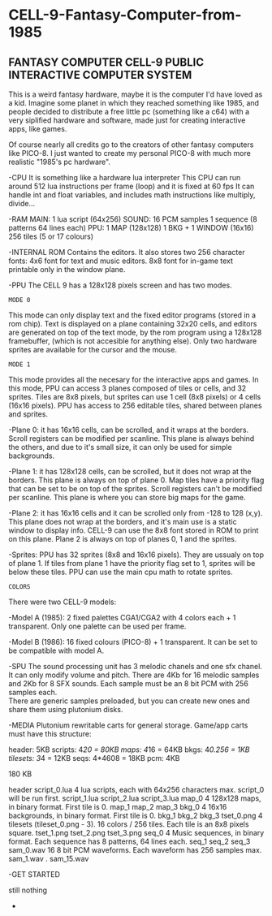 # CELL-9-Fantasy-Computer-from-1985
 
FANTASY COMPUTER CELL-9 
PUBLIC INTERACTIVE COMPUTER SYSTEM
----------------------------------

This is a weird fantasy hardware, maybe it is the computer I'd have loved as a kid.
Imagine some planet in which they reached something like 1985, and people decided to 
distribute a free little pc (something like a c64) with a very siplified hardware and 
software, made just for creating interactive apps, like games.

Of course nearly all credits go to the creators of other fantasy computers like PICO-8.
I just wanted to create my personal PICO-8 with much more realistic "1985's pc hardware".


-CPU 
It is something like a hardware lua interpreter
This CPU can run around 512 lua instructions per frame (loop) and it is fixed at 60 fps
It can handle int and float variables, and includes math instructions like multiply, divide...

-RAM
MAIN:	1 lua script (64x256)
SOUND:	16 PCM samples
		1 sequence (8 patterns 64 lines each)
PPU:	1 MAP (128x128)
		1 BKG + 1 WINDOW (16x16)
		256 tiles (5 or 17 colours)
	

-INTERNAL ROM
Contains the editors.
It also stores two 256 character fonts: 
	4x6 font for text and music editors.
	8x8 font for in-game text printable only in the window plane.


-PPU
The CELL 9 has a 128x128 pixels screen and has two modes.

	MODE 0
This mode can only display text and the fixed editor programs (stored in a rom chip).
Text is displayed on a plane containing 32x20 cells, and editors are generated on top of the 
text mode, by the rom program using a 128x128 framebuffer, (which is not accesible for anything 
else). Only two hardware sprites are available for the cursor and the mouse.

	MODE 1
This mode provides all the necesary for the interactive apps and games.
In this mode, PPU can access 3 planes composed of tiles or cells, and 32 sprites.
Tiles are 8x8 pixels, but sprites can use 1 cell (8x8 pixels) or 4 cells (16x16 pixels).
PPU has access to 256 editable tiles, shared between planes and sprites.
	
-Plane 0: it has 16x16 cells, can be scrolled, and it wraps at the borders.
Scroll registers can be modified per scanline. This plane is always behind the others, and
due to it's small size, it can only be used for simple backgrounds.

-Plane 1: it has 128x128 cells, can be scrolled, but it does not wrap at the borders.
This plane is always on top of plane 0. Map tiles have a priority flag that can be set to be 
on top of the sprites. Scroll registers can't be modified per scanline. This plane is where 
you can store big maps for the game. 

-Plane 2: it has 16x16 cells and it can be scrolled only from -128 to 128 (x,y). This plane does not 
wrap at the borders, and it's main use is a static window to display info. CELL-9 can use the 8x8 font 
stored in ROM to print on this plane.
Plane 2 is always on top of planes 0, 1 and the sprites.

-Sprites: PPU has 32 sprites (8x8 and 16x16 pixels). They are ussualy on top of plane 1. If tiles 
from plane 1 have the priority flag set to 1, sprites will be below these tiles.
PPU can use the main cpu math to rotate sprites.

	COLORS
There were two CELL-9 models:

-Model A (1985): 2 fixed palettes CGA1/CGA2 with 4 colors each + 1 transparent.
Only one palette can be used per frame.

-Model B (1986): 16 fixed colours (PICO-8) + 1 transparent. It can be set to be compatible with model A.

-SPU
The sound processing unit has 3 melodic chanels and one sfx chanel. It can only modify volume and pitch.
There are 4Kb for 16 melodic samples and 2Kb for 8 SFX sounds. 
Each sample must be an 8 bit PCM with 256 samples each.  
There are generic samples preloaded, but you can create new ones and share them using plutonium disks.


-MEDIA
Plutonium rewritable carts for general storage.
Game/app carts must have this structure:

header: 5KB
scripts: 4*20 = 80KB
maps: 4*16 = 64KB
bkgs: 4*0.256 = 1KB
tilesets: 3*4 = 12KB
seqs: 4*4608 = 18KB
pcm: 4KB

180 KB


header
script_0.lua	4 lua scripts, each with 64x256 characters max. script_0 will be run first.
script_1.lua
script_2.lua
script_3.lua
map_0			4 128x128 maps, in binary format. First tile is 0.
map_1
map_2
map_3
bkg_0			4 16x16 backgrounds, in binary format. First tile is 0.
bkg_1
bkg_2
bkg_3
tset_0.png		4 tilesets (tileset_0.png - 3). 16 colors / 256 tiles. Each tile is an 8x8 pixels square.
tset_1.png
tset_2.png
tset_3.png
seq_0			4 Music sequences, in binary format. Each sequence has 8 patterns, 64 lines each.
seq_1
seq_2
seq_3
sam_0.wav		16 8 bit PCM waveforms. Each waveform has 256 samples max.
sam_1.wav
.
sam_15.wav


-GET STARTED

still nothing

*
